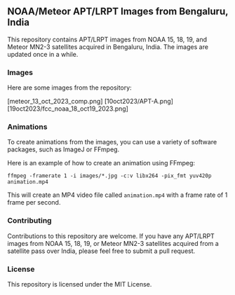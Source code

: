 ## NOAA/Meteor APT/LRPT Images from Bengaluru, India

This repository contains APT/LRPT images from NOAA 15, 18, 19, and Meteor MN2-3 satellites acquired in Bengaluru, India. The images are updated once in a while.


### Images

Here are some images from the repository:

[meteor_13_oct_2023_comp.png]
[10oct2023/APT-A.png]
[19oct2023/fcc_noaa_18_oct19_2023.png]


### Animations

To create animations from the images, you can use a variety of software packages, such as ImageJ or FFmpeg.

Here is an example of how to create an animation using FFmpeg:


``` ffmpeg -framerate 1 -i images/*.jpg -c:v libx264 -pix_fmt yuv420p animation.mp4 ```


This will create an MP4 video file called `animation.mp4` with a frame rate of 1 frame per second.

### Contributing

Contributions to this repository are welcome. If you have any APT/LRPT images from NOAA 15, 18, 19, or Meteor MN2-3 satellites acquired from a satellite pass over India, please feel free to submit a pull request.

### License

This repository is licensed under the MIT License.
